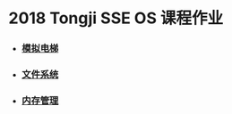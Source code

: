 # 2018 Tongji SSE OS 课程作业

- ### [模拟电梯](./elevator)

- ### [文件系统](./DocumentSystem)

- ### [内存管理](./memorymanagement)

